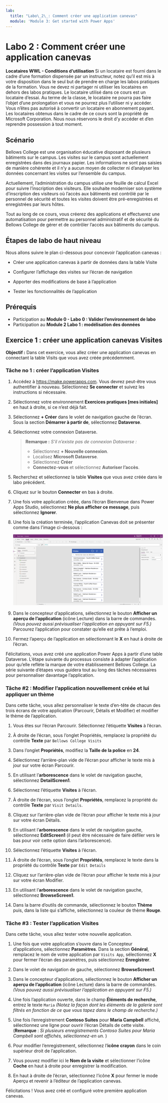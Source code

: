 ```yaml
---
lab:
  title: "Labo\_2\_: Comment créer une application canevas"
  module: 'Module 3: Get started with Power Apps'
---
```


# Labo 2 : Comment créer une application canevas

**Locataires WWL - Conditions d’utilisation** Si un locataire est fourni dans le cadre d’une formation dispensée par un instructeur, notez qu’il est mis à votre disposition dans le seul but de prendre en charge les labos pratiques de la formation. Vous ne devez ni partager ni utiliser les locataires en dehors des labos pratiques. Le locataire utilisé dans ce cours est un locataire d’essai. Au terme de la classe, le locataire ne pourra pas faire l’objet d’une prolongation et vous ne pourrez plus l’utiliser ni y accéder. Vous n’êtes pas autorisé à convertir un locataire en abonnement payant. Les locataires obtenus dans le cadre de ce cours sont la propriété de Microsoft Corporation. Nous nous réservons le droit d’y accéder et d’en reprendre possession à tout moment. 

## Scénario

Bellows College est une organisation éducative disposant de plusieurs bâtiments sur le campus. Les visites sur le campus sont actuellement enregistrées dans des journaux papier. Les informations ne sont pas saisies de manière cohérente et il n’y a aucun moyen de collecter ni d’analyser les données concernant les visites sur l’ensemble du campus.

Actuellement, l’administration du campus utilise une feuille de calcul Excel pour suivre l’inscription des visiteurs. Elle souhaite moderniser son système d’inscription des visiteurs où l’accès aux bâtiments est contrôlé par le personnel de sécurité et toutes les visites doivent être pré-enregistrées et enregistrées par leurs hôtes.

Tout au long de ce cours, vous créerez des applications et effectuerez une automatisation pour permettre au personnel administratif et de sécurité du Bellows College de gérer et de contrôler l’accès aux bâtiments du campus.


## Étapes de labo de haut niveau

Nous allons suivre le plan ci-dessous pour concevoir l’application canevas :

- Créer une application canevas à partir de données dans la table Visite

- Configurer l’affichage des visites sur l’écran de navigation

- Apporter des modifications de base à l’application

- Tester les fonctionnalités de l’application

## Prérequis

- Participation au **Module 0 - Labo 0 : Valider l’environnement de labo**
- Participation au **Module 2 Labo 1 : modélisation des données**


## Exercice 1 : créer une application canevas Visites

**Objectif :** Dans cet exercice, vous allez créer une application canevas en connectant la table Visits que vous avez créée précédemment.


### Tâche no 1 : créer l’application Visites

1.  Accédez à <https://make.powerapps.com>. Vous devrez peut-être vous authentifier à nouveau. Sélectionnez **Se connecter** et suivez les instructions si nécessaire.

2.  Sélectionnez votre environnement **Exercices pratiques [mes initiales]** en haut à droite, si ce n’est déjà fait.

3.  Sélectionnez **+ Créer** dans le volet de navigation gauche de l’écran. Sous la section **Démarrer à partir de**, sélectionnez **Dataverse**.

4.  Sélectionnez votre connexion Dataverse.

    > **Remarque :** *S’il n’existe pas de connexion Dataverse :*
    > - Sélectionnez **+ Nouvelle connexion**.
    > - Localisez **Microsoft Dataverse**.
    > - Sélectionnez **Créer**
    > - **Connectez-vous** et sélectionnez **Autoriser l’accès**.

5.  Recherchez et sélectionnez la table **Visites** que vous avez créée dans le labo précédent.

6.  Cliquez sur le bouton **Connecter** en bas à droite.

7.  Une fois votre application créée, dans l’écran Bienvenue dans Power Apps Studio, sélectionnez **Ne plus afficher ce message**, puis sélectionnez **Ignorer**.

8.  Une fois la création terminée, l’application Canevas doit se présenter comme dans l’image ci-dessous :

    ![Application canevas créée à partir des données Visite.](media/2-canvas-app-from-data.png)

9.  Dans le concepteur d’applications, sélectionnez le bouton **Afficher un aperçu de l’application** (icône Lecture) dans la barre de commandes. *(Vous pouvez aussi prévisualiser l’application en appuyant sur F5.)* Parcourez l’application pour constater qu’elle est prête à l’emploi.

10. Fermez l’aperçu de l’application en sélectionnant le **X** en haut à droite de l’écran.

Félicitations, vous avez créé une application Power Apps à partir d’une table Dataverse. L’étape suivante du processus consiste à adapter l’application pour qu’elle reflète la marque de votre établissement Bellows College. La série suivante d’étapes vous guidera tout au long des tâches nécessaires pour personnaliser davantage l’application.


### Tâche \#2 : Modifier l’application nouvellement créée et lui appliquer un thème

Dans cette tâche, vous allez personnaliser le texte d’en-tête de chacun des trois écrans de votre application (Parcourir, Détails et Modifier) et modifier le thème de l’application. 

1.  Vous êtes sur l’écran Parcourir. Sélectionnez l’étiquette **Visites** à l’écran.

1.  À droite de l’écran, sous l’onglet Propriétés, remplacez la propriété du contrôle **Texte** par `Bellows College Visits`

1.  Dans l’onglet **Propriétés**, modifiez la **Taille de la police** en **24**. 

1.  Sélectionnez l’arrière-plan vide de l’écran pour afficher le texte mis à jour sur votre écran Parcourir. 

1.  En utilisant l’**arborescence** dans le volet de navigation gauche, sélectionnez **DetailScreen1**. 

1.  Sélectionnez l’étiquette **Visites** à l’écran.

1.  À droite de l’écran, sous l’onglet **Propriétés**, remplacez la propriété du contrôle **Texte** par `Visit Details`.

1.  Cliquez sur l’arrière-plan vide de l’écran pour afficher le texte mis à jour sur votre écran Détails.

1.  En utilisant l’**arborescence** dans le volet de navigation gauche, sélectionnez **EditScreen1** (il peut être nécessaire de faire défiler vers le bas pour voir cette option dans l’arborescence).

1.  Sélectionnez l’étiquette **Visites** à l’écran.

1.  À droite de l’écran, sous l’onglet **Propriétés**, remplacez le texte dans la propriété du contrôle **Texte** par `Edit Details`

1.  Cliquez sur l’arrière-plan vide de l’écran pour afficher le texte mis à jour sur votre écran Modifier.

1.  En utilisant l’**arborescence** dans le volet de navigation gauche, sélectionnez **BrowseScreen1**.

1.  Dans la barre d’outils de commande, sélectionnez le bouton **Thème** puis, dans la liste qui s’affiche, sélectionnez la couleur de thème **Rouge**.


### Tâche \#3 : Tester l’application Visites

Dans cette tâche, vous allez tester votre nouvelle application.

1.  Une fois que votre application s’ouvre dans le Concepteur d’applications, sélectionnez **Paramètres**. Dans la section **Général**, remplacez le nom de votre application par `Visits App`, sélectionnez **X** pour fermer l’écran des paramètres, puis sélectionnez **Enregistrer**.

2.  Dans le volet de navigation de gauche, sélectionnez **BrowseScreen1**.

3.  Dans le concepteur d’applications, sélectionnez le bouton **Afficher un aperçu de l’application** (icône Lecture) dans la barre de commandes. *(Vous pouvez aussi prévisualiser l’application en appuyant sur F5.)*

4.  Une fois l’application ouverte, dans le champ **Éléments de recherche**, entrez le texte `Maria`
     *(Notez la façon dont les éléments de la galerie sont filtrés en fonction de ce que vous tapez dans le champ de recherche.)*

5.  Une fois l’enregistrement **Contoso Suites** pour **Maria Campbell** affiché, sélectionnez une ligne pour ouvrir l’écran Détails de cette visite. (**Remarque** : *Si plusieurs enregistrements Contoso Suites pour Maria Campbell sont affichés, sélectionnez-en un.* )

6.  Pour modifier l’enregistrement, sélectionnez l’**icône crayon** dans le coin supérieur droit de l’application.

7.  Vous pouvez modifier ici le **Nom de la visite** et sélectionner l’icône **Coche** en haut à droite pour enregistrer la modification.

8.  En haut à droite de l’écran, sélectionnez l’icône **X** pour fermer le mode Aperçu et revenir à l’éditeur de l’application canevas.

Félicitations ! Vous avez créé et configuré votre première application canevas.

